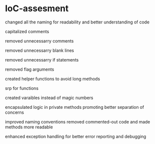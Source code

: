 # IoC-assesment

changed all the naming for readability and better understanding of code

capitalized comments

removed unnecessarry comments

removed unnecessarry blank lines

removed unnecessarry if statements

removed flag arguments

created helper functions to avoid long methods

srp for functions

created varaibles instead of magic numbers

encapsulated logic in private methods  promoting better separation of concerns

improved naming conventions removed commented-out code and made methods more readable

enhanced exception handling for better error reporting and debugging
